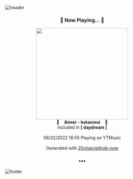 ![header](https://capsule-render.vercel.app/api?type=wave&height=170&section=header&text=Hi.%20I'm%20SHIFT&fontColor=090707&fontAlignX=45&fontAlignY=65&fontSize=100)

<h3 align="center">🎵 Now Playing... 🎵</h3>
<p align="center">
  <a href="https://music.youtube.com/watch?v=NFHPLE4Tl0I">
    <img width="300" src="https://lh3.googleusercontent.com/NJD-silBhAi2s03Dxbh-VU4djoa4Zay7wm051hWYXtjs31cI0U8eW2nIT7EhprOpk627mhbzRrapLKx7KQ">
  </a>
  <br>
  🎵&nbsp&nbsp&nbsp <b>Aimer - kataomoi</b> &nbsp&nbsp&nbsp🎵
  <br>
  included in <b>[ daydream ]</b>
  
  <br />
  <br />
  08/22/2022 16:55 Playing on YTMusic
  <br />
  <br />
  Generated with <a href="https://github.com/20chan/github-now">20chan/github-now</a>
</p>

<h3 align="center">•••</h3>

![footer](https://capsule-render.vercel.app/api?type=wave&height=150&section=footer)
